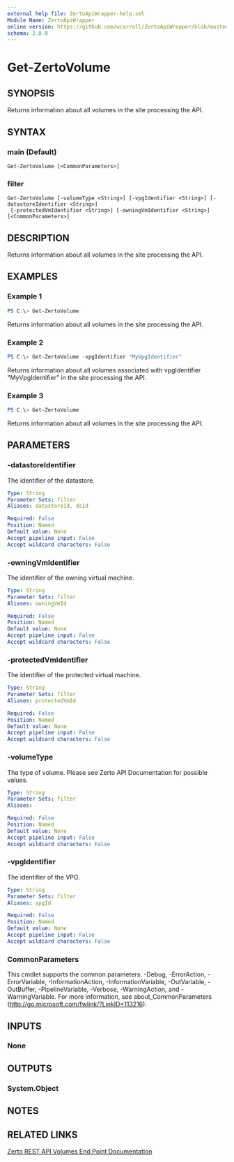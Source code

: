 ```yaml
---
external help file: ZertoApiWrapper-help.xml
Module Name: ZertoApiWrapper
online version: https://github.com/wcarroll/ZertoApiWrapper/blob/master/docs/Get-ZertoVolume.md
schema: 2.0.0
---
```


# Get-ZertoVolume

## SYNOPSIS
Returns information about all volumes in the site processing the API.

## SYNTAX

### main (Default)
```
Get-ZertoVolume [<CommonParameters>]
```

### filter
```
Get-ZertoVolume [-volumeType <String>] [-vpgIdentifier <String>] [-datastoreIdentifier <String>]
 [-protectedVmIdentifier <String>] [-owningVmIdentifier <String>] [<CommonParameters>]
```

## DESCRIPTION
Returns information about all volumes in the site processing the API.

## EXAMPLES

### Example 1
```powershell
PS C:\> Get-ZertoVolume
```

Returns information about all volumes in the site processing the API.

### Example 2
```powershell
PS C:\> Get-ZertoVolume -vpgIdentifier "MyVpgIdentifier"
```

Returns information about all volumes associated with vpgIdentifier "MyVpgIdentifier" in the site processing the API.

### Example 3
```powershell
PS C:\> Get-ZertoVolume
```

Returns information about all volumes in the site processing the API.

## PARAMETERS

### -datastoreIdentifier
The identifier of the datastore.

```yaml
Type: String
Parameter Sets: filter
Aliases: datastoreId, dsId

Required: False
Position: Named
Default value: None
Accept pipeline input: False
Accept wildcard characters: False
```

### -owningVmIdentifier
The identifier of the owning virtual machine.

```yaml
Type: String
Parameter Sets: filter
Aliases: owningVmId

Required: False
Position: Named
Default value: None
Accept pipeline input: False
Accept wildcard characters: False
```

### -protectedVmIdentifier
The identifier of the protected virtual machine.

```yaml
Type: String
Parameter Sets: filter
Aliases: protectedVmId

Required: False
Position: Named
Default value: None
Accept pipeline input: False
Accept wildcard characters: False
```

### -volumeType
The type of volume.
Please see Zerto API Documentation for possible values.

```yaml
Type: String
Parameter Sets: filter
Aliases:

Required: False
Position: Named
Default value: None
Accept pipeline input: False
Accept wildcard characters: False
```

### -vpgIdentifier
The identifier of the VPG.

```yaml
Type: String
Parameter Sets: filter
Aliases: vpgId

Required: False
Position: Named
Default value: None
Accept pipeline input: False
Accept wildcard characters: False
```

### CommonParameters
This cmdlet supports the common parameters: -Debug, -ErrorAction, -ErrorVariable, -InformationAction, -InformationVariable, -OutVariable, -OutBuffer, -PipelineVariable, -Verbose, -WarningAction, and -WarningVariable. For more information, see about_CommonParameters (http://go.microsoft.com/fwlink/?LinkID=113216).

## INPUTS

### None
## OUTPUTS

### System.Object
## NOTES

## RELATED LINKS

[Zerto REST API Volumes End Point Documentation](http://s3.amazonaws.com/zertodownload_docs/Latest/Zerto%20Virtual%20Replication%20Zerto%20Virtual%20Manager%20%28ZVM%29%20-%20vSphere%20Online%20Help/RestfulAPIs/StatusAPIs.5.094.html#)
